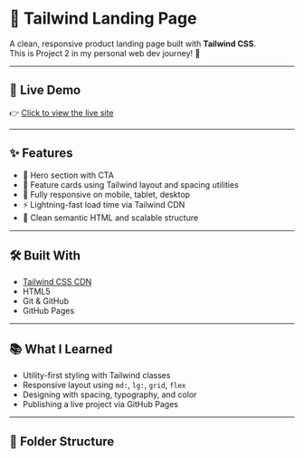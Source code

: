 # 🚀 Tailwind Landing Page

A clean, responsive product landing page built with **Tailwind CSS**.  
This is Project 2 in my personal web dev journey! 🎯

---

## 🔗 Live Demo

👉 [Click to view the live site](https://kaashera.github.io/tailwind-landing-page/)

---

## ✨ Features

- 🌟 Hero section with CTA
- 🎨 Feature cards using Tailwind layout and spacing utilities
- 📱 Fully responsive on mobile, tablet, desktop
- ⚡ Lightning-fast load time via Tailwind CDN
- 🧠 Clean semantic HTML and scalable structure

---

## 🛠️ Built With

- [Tailwind CSS CDN](https://tailwindcss.com/docs/installation/play-cdn)
- HTML5
- Git & GitHub
- GitHub Pages

---

## 📚 What I Learned

- Utility-first styling with Tailwind classes
- Responsive layout using `md:`, `lg:`, `grid`, `flex`
- Designing with spacing, typography, and color
- Publishing a live project via GitHub Pages

---

## 📂 Folder Structure

